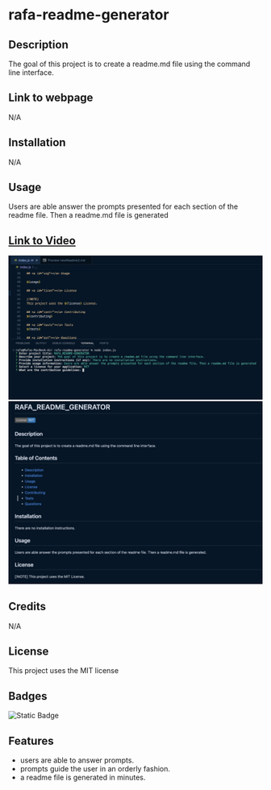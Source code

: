 # rafa-readme-generator

## Description

The goal of this project is to create a readme.md file using the command line interface.

## Link to webpage
N/A

## Installation

N/A

## Usage

Users are able answer the prompts presented for each section of the readme file. Then a readme.md file is generated

## [Link to Video](https://drive.google.com/file/d/1-r_nAja_ABsTCj5hQo0GVrXzB7YK3zjY/view)

![screenshot of readme generator](images/1.png)
![screenshot of readme generator](images/2.png)
## Credits

N/A

## License

This project uses the MIT license

## Badges

![Static Badge](https://img.shields.io/badge/JavaScript-green)

## Features

- users are able to answer prompts.
- prompts guide the user in an orderly fashion.
- a readme file is generated in minutes.

